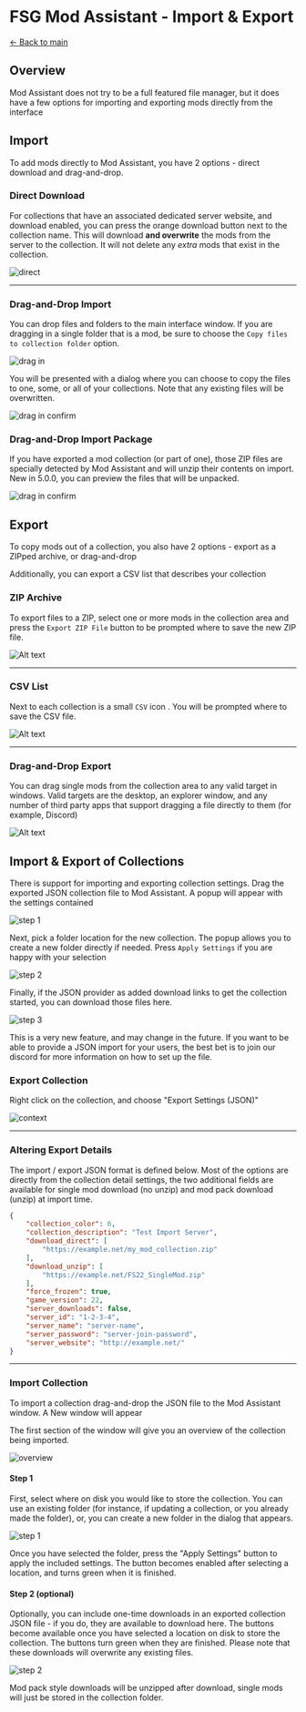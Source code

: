 # FSG Mod Assistant - Import & Export

[← Back to main](index.html)

## Overview

Mod Assistant does not try to be a full featured file manager, but it does have a few options for importing and exporting mods directly from the interface

## Import

To add mods directly to Mod Assistant, you have 2 options - direct download and drag-and-drop.

### Direct Download

For collections that have an associated dedicated server website, and download enabled, you can press the orange download button <i class="bi bi-cloud-download"></i> next to the collection name.  This will download **and overwrite** the mods from the server to the collection.  It will not delete any *extra* mods that exist in the collection.

![direct](img340/collection-entry.png)

---

### Drag-and-Drop Import

You can drop files and folders to the main interface window.  If you are dragging in a single folder that is a mod, be sure to choose the `Copy files to collection folder` option.

![drag in](img340/drag-drop-file.png)

You will be presented with a dialog where you can choose to copy the files to one, some, or all of your collections. Note that any existing files will be overwritten.

![drag in confirm](img340/drag-drop-import.png)

### Drag-and-Drop Import Package

If you have exported a mod collection (or part of one), those ZIP files are specially detected by Mod Assistant and will unzip their contents on import. New in 5.0.0, you can preview the files that will be unpacked.

![drag in confirm](img340/drag-drop-import-zip.png)

## Export

To copy mods out of a collection, you also have 2 options - export as a ZIPped archive, or drag-and-drop

Additionally, you can export a CSV list that describes your collection

### ZIP Archive

To export files to a ZIP, select one or more mods in the collection area and press the `Export ZIP File` button to be prompted where to save the new ZIP file.

![Alt text](img340/main-window-part-side-bar.png)

---

### CSV List

Next to each collection is a small `CSV` icon <i class="bi bi-filetype-csv"></i>. You will be prompted where to save the CSV file.

![Alt text](img340/collection-entry.png)

---

### Drag-and-Drop Export

You can drag single mods from the collection area to any valid target in windows.  Valid targets are the desktop, an explorer window, and any number of third party apps that support dragging a file directly to them (for example, Discord)

![Alt text](img340/drag-drop-export.png)

## Import & Export of Collections

There is support for importing and exporting collection settings.  Drag the exported JSON collection file to Mod Assistant. A popup will appear with the settings contained

![step 1](img340/import-step-0.png)

Next, pick a folder location for the new collection.  The popup allows you to create a new folder directly if needed.  Press `Apply Settings` if you are happy with your selection

![step 2](img340/import-step-1.png)

Finally, if the JSON provider as added download links to get the collection started, you can download those files here.

![step 3](img340/import-step-2.png)

This is a very new feature, and may change in the future.  If you want to be able to provide a JSON import for your users, the best bet is to join our discord for more information on how to set up the file.

### Export Collection

Right click on the collection, and choose "Export Settings (JSON)"

![context](img340/context-collection.png)

---

### Altering Export Details

The import / export JSON format is defined below. Most of the options are directly from the collection detail settings, the two additional fields are available for single mod download (no unzip) and mod pack download (unzip) at import time.

```json
{
    "collection_color": 6,
    "collection_description": "Test Import Server",
    "download_direct": [
        "https://example.net/my_mod_collection.zip"
    ],
    "download_unzip": [
        "https://example.net/FS22_SingleMod.zip"
    ],
    "force_frozen": true,
    "game_version": 22,
    "server_downloads": false,
    "server_id": "1-2-3-4",
    "server_name": "server-name",
    "server_password": "server-join-password",
    "server_website": "http://example.net/"
}
```

---

### Import Collection

To import a collection drag-and-drop the JSON file to the Mod Assistant window.  A New window will appear

The first section of the window will give you an overview of the collection being imported.

![overview](img340/import-step-0.png)

#### Step 1

First, select where on disk you would like to store the collection.  You can use an existing folder (for instance, if updating a collection, or you already made the folder), or, you can create a new folder in the dialog that appears.

![step 1](img340/import-step-1.png)

Once you have selected the folder, press the "Apply Settings" button to apply the included settings.  The button becomes enabled after selecting a location, and turns green when it is finished.

#### Step 2 (optional)

Optionally, you can include one-time downloads in an exported collection JSON file - if you do, they are available to download here.  The buttons become available once you have selected a location on disk to store the collection.  The buttons turn green when they are finished.  Please note that these downloads will overwrite any existing files.

![step 2](img340/import-step-2.png)

Mod pack style downloads will be unzipped after download, single mods will just be stored in the collection folder.
